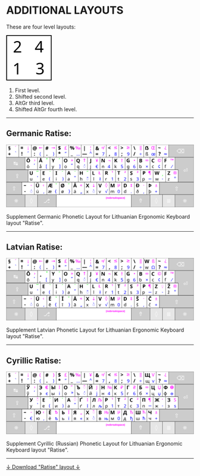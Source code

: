 
# ADDITIONAL LAYOUTS

These are four level layouts:

![Keyboard character levels](images/lygiai.svg)

 1. First level.
 2. Shifted second level.
 3. AltGr third level.
 4. Shifted AltGr fourth level.

 ------------------------------------------------------------------------------------

## Germanic Ratise:

!["Ratise" Germanic](images/kb_lt_ratise_germanic.svg)

Supplement Germanic Phonetic Layout for Lithuanian Ergonomic Keyboard layout "Ratise".

------------------------------------------------------------------------------------

## Latvian Ratise:

!["Ratise" Latvian](images/kb_lt_ratise_latvian.svg)

Supplement Latvian Phonetic Layout for Lithuanian Ergonomic Keyboard layout "Ratise".

------------------------------------------------------------------------------------

## Cyrillic Ratise:

!["Ratise" Cyrillic](images/kb_lt_ratise_cyrillic.svg)

Supplement Cyrillic (Russian) Phonetic Layout for Lithuanian Ergonomic Keyboard layout "Ratise".

------------------------------------------------------------------------------------

[↓ Download "Ratise" layout ↓](https://github.com/albuck/Ratise-layout/zipball/master)


